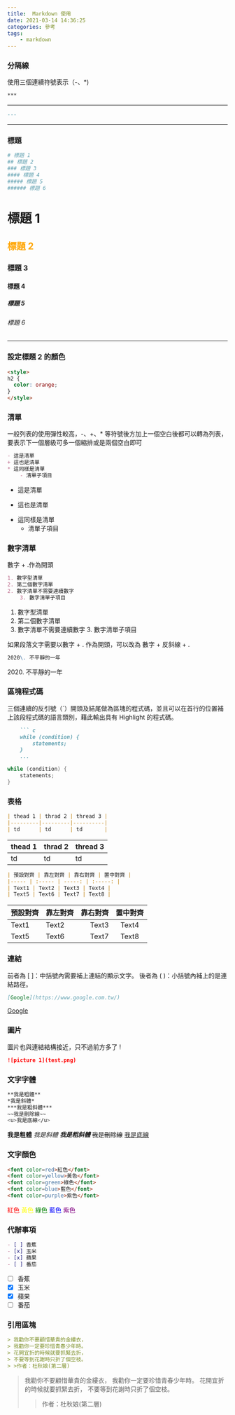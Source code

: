```yaml
---
title:  Markdown 使用
date: 2021-03-14 14:36:25
categories: 參考
tags: 
	- markdown
---
```


<style>
h2 {
  color: orange; 
}
</style>

### 分隔線
使用三個連續符號表示（-、*)
``` markdown
***
```
***

``` markdown
---
```
---
<!--more-->

### 標題
``` bash
# 標題 1
## 標題 2
### 標題 3
#### 標題 4
##### 標題 5
###### 標題 6
```

# 標題 1
## 標題 2
### 標題 3
#### 標題 4
##### 標題 5
###### 標題 6
***

### 設定標題 2 的顏色
``` html
<style>
h2 {
  color: orange; 
}
</style>
```

### 清單
一般列表的使用彈性較高，-、+、* 等符號後方加上一個空白後都可以轉為列表，要表示下一個層級可多一個縮排或是兩個空白即可
``` markdown
- 這是清單
+ 這也是清單
* 這同樣是清單
	- 清單子項目
```
- 這是清單
+ 這也是清單
* 這同樣是清單
	- 清單子項目

### 數字清單
數字 + .作為開頭
``` markdown
1. 數字型清單
2. 第二個數字清單
2. 數字清單不需要連續數字
	3. 數字清單子項目
```
1. 數字型清單
2. 第二個數字清單
2. 數字清單不需要連續數字
	3. 數字清單子項目

如果段落文字需要以數字 + . 作為開頭，可以改為 數字 + 反斜線 + .
``` markdown
2020\. 不平靜的一年
```
2020\. 不平靜的一年

### 區塊程式碼
三個連續的反引號（`）開頭及結尾做為區塊的程式碼，並且可以在首行的位置補上該段程式碼的語言類別，藉此輸出具有 Highlight 的程式碼。
``` markdown
	``` c 
	while (condition) {
		statements;
	}
	...
```


``` c 
while (condition) {
	statements;
}
```

### 表格
``` markdown
| thead 1 | thrad 2 | thread 3 |
|---------|---------|----------|
| td      | td      | td       |
```
| thead 1 | thrad 2 | thread 3 |
|---------|---------|----------|
| td      | td      | td       |

``` markdown
| 預設對齊 | 靠左對齊 | 靠右對齊 | 置中對齊 |
|----- | :----- | -----: | :-----: |
| Text1 | Text2 | Text3 | Text4 |
| Text5 | Text6 | Text7 | Text8 |
```
| 預設對齊 | 靠左對齊 | 靠右對齊 | 置中對齊 |
|----- | :----- | -----: | :-----: |
| Text1 | Text2 | Text3 | Text4 |
| Text5 | Text6 | Text7 | Text8 |


### 連結
前者為 [ ]：中括號內需要補上連結的顯示文字。
後者為 ( )：小括號內補上的是連結路徑。
``` markdown
[Google](https://www.google.com.tw/)
```
[Google](https://www.google.com.tw/)

### 圖片
圖片也與連結結構接近，只不過前方多了 !
``` markdown
![picture 1](test.png)
```

### 文字字體
``` bash
**我是粗體**
*我是斜體*
***我是粗斜體***
~~我是刪除線~~
<u>我是底線</u>
```
**我是粗體**
*我是斜體*
***我是粗斜體***
~~我是刪除線~~
<u>我是底線</u>


### 文字顏色
``` html
<font color=red>紅色</font>
<font color=yellow>黃色</font>
<font color=green>綠色</font>
<font color=blue>藍色</font>
<font color=purple>紫色</font>
```
<font color=red>紅色</font>
<font color=yellow>黃色</font>
<font color=green>綠色</font>
<font color=blue>藍色</font>
<font color=purple>紫色</font>

### 代辦事項
``` markdown
- [ ] 香蕉
- [x] 玉米
- [x] 蘋果
- [ ] 番茄
```
- [ ] 香蕉
- [x] 玉米
- [x] 蘋果
- [ ] 番茄

### 引用區塊
``` markdown
> 我勸你不要顧惜華貴的金縷衣，
> 我勸你一定要珍惜青春少年時。
> 花開宜折的時候就要抓緊去折，
> 不要等到花謝時只折了個空枝。
> >作者：杜秋娘(第二層)
```
> 我勸你不要顧惜華貴的金縷衣，
> 我勸你一定要珍惜青春少年時。
> 花開宜折的時候就要抓緊去折，
> 不要等到花謝時只折了個空枝。
> >作者：杜秋娘(第二層)




